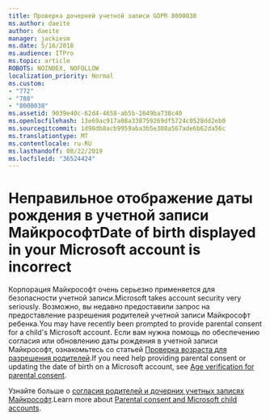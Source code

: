 ```yaml
---
title: Проверка дочерней учетной записи GDPR 8000038
ms.author: daeite
author: daeite
manager: jackiesm
ms.date: 5/16/2018
ms.audience: ITPro
ms.topic: article
ROBOTS: NOINDEX, NOFOLLOW
localization_priority: Normal
ms.custom:
- "772"
- "788"
- "8000038"
ms.assetid: 9039e40c-62d4-4658-ab5b-2649ba738c40
ms.openlocfilehash: 13e69ac917a08a338759269df5724c0528dd2eb0
ms.sourcegitcommit: 1d98db8acb9959aba3b5e308a567ade6b62da56c
ms.translationtype: MT
ms.contentlocale: ru-RU
ms.lasthandoff: 08/22/2019
ms.locfileid: "36524424"
---
```

# <a name="date-of-birth-displayed-in-your-microsoft-account-is-incorrect"></a><span data-ttu-id="c2daf-102">Неправильное отображение даты рождения в учетной записи Майкрософт</span><span class="sxs-lookup"><span data-stu-id="c2daf-102">Date of birth displayed in your Microsoft account is incorrect</span></span>

<span data-ttu-id="c2daf-103">Корпорация Майкрософт очень серьезно применяется для безопасности учетной записи.</span><span class="sxs-lookup"><span data-stu-id="c2daf-103">Microsoft takes account security very seriously.</span></span> <span data-ttu-id="c2daf-104">Возможно, вы недавно предоставили запрос на предоставление разрешения родителей учетной записи Майкрософт ребенка.</span><span class="sxs-lookup"><span data-stu-id="c2daf-104">You may have recently been prompted to provide parental consent for a child's Microsoft account.</span></span> <span data-ttu-id="c2daf-105">Если вам нужна помощь по обеспечению согласия или обновлению даты рождения в учетной записи Майкрософт, ознакомьтесь со статьей [Проверка возраста для разрешения родителей](https://go.microsoft.com/fwlink/p/?linkid=874364).</span><span class="sxs-lookup"><span data-stu-id="c2daf-105">If you need help providing parental consent or updating the date of birth on a Microsoft account, see [Age verification for parental consent](https://go.microsoft.com/fwlink/p/?linkid=874364).</span></span>
  
<span data-ttu-id="c2daf-106">Узнайте больше о [согласия родителей и дочерних учетных записях Майкрософт](https://go.microsoft.com/fwlink/p/?linkid=874365).</span><span class="sxs-lookup"><span data-stu-id="c2daf-106">Learn more about [Parental consent and Microsoft child accounts](https://go.microsoft.com/fwlink/p/?linkid=874365).</span></span>
  